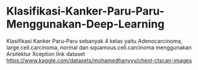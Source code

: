 # Klasifikasi-Kanker-Paru-Paru-Menggunakan-Deep-Learning
Klasifikasi Kanker Paru-Paru sebanyak 4 kelas yaitu Adenocarcinoma, large.cell.carcinoma, normal dan squamous.cell.carcinoma menggunakan Arsitektur Xception
link dataset https://www.kaggle.com/datasets/mohamedhanyyy/chest-ctscan-images
